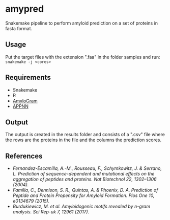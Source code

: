 # amypred
Snakemake pipeline to perform amyloid prediction on a set of proteins in fasta format.
## Usage
Put the target files with the extension ".faa" in the folder samples and run:
`snakemake -j <cores>`
## Requirements
- Snakemake
- R
- [AmyloGram](https://github.com/michbur/AmyloGram)
- [APPNN](https://cran.r-project.org/web/packages/appnn/index.html)
## Output
The output is created in the results folder and consists of a ".csv" file where the rows are the proteins in the file and the columns the prediction scores.
## References
- *Fernandez-Escamilla, A.-M., Rousseau, F., Schymkowitz, J. & Serrano, L. Prediction of sequence-dependent and mutational effects on the aggregation of peptides and proteins. Nat Biotechnol 22, 1302–1306 (2004).*
- *Família, C., Dennison, S. R., Quintas, A. & Phoenix, D. A. Prediction of Peptide and Protein Propensity for Amyloid Formation. Plos One 10, e0134679 (2015).*
- *Burdukiewicz, M. et al. Amyloidogenic motifs revealed by n-gram analysis. Sci Rep-uk 7, 12961 (2017).*
